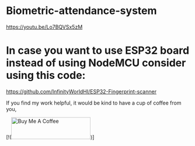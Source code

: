 # Biometric-attendance-system

https://youtu.be/Lo7BQVSx5zM

# In case you want to use ESP32 board instead of using NodeMCU consider using this code:

https://github.com/InfinityWorldHI/ESP32-Fingerprint-scanner


If you find my work helpful, it would be kind to have a cup of coffee from you,


[!(<a href="https://www.buymeacoffee.com/1rp8CJx" target="_blank"><img src="https://cdn.buymeacoffee.com/buttons/v2/default-green.png" alt="Buy Me A Coffee" style="height: 60px !important;width: 217px !important;" ></a>)]
